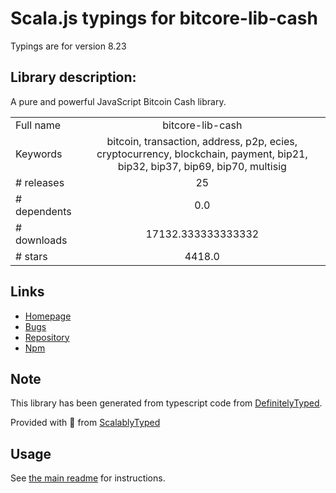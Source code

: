 
# Scala.js typings for bitcore-lib-cash

Typings are for version 8.23

## Library description:
A pure and powerful JavaScript Bitcoin Cash library.

|                    |                 |
| ------------------ | :-------------: |
| Full name          | bitcore-lib-cash |
| Keywords           | bitcoin, transaction, address, p2p, ecies, cryptocurrency, blockchain, payment, bip21, bip32, bip37, bip69, bip70, multisig |
| # releases         | 25 |
| # dependents       | 0.0 |
| # downloads        | 17132.333333333332 |
| # stars            | 4418.0 |

## Links
- [Homepage](https://github.com/bitpay/bitcore#readme)
- [Bugs](https://github.com/bitpay/bitcore/issues)
- [Repository](https://github.com/bitpay/bitcore)
- [Npm](https://www.npmjs.com/package/bitcore-lib-cash)
    


## Note
This library has been generated from typescript code from [DefinitelyTyped](https://definitelytyped.org).

Provided with :purple_heart: from [ScalablyTyped](https://github.com/oyvindberg/ScalablyTyped)

## Usage
See [the main readme](../../readme.md) for instructions.


